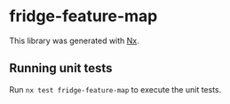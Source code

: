 # fridge-feature-map

This library was generated with [Nx](https://nx.dev).

## Running unit tests

Run `nx test fridge-feature-map` to execute the unit tests.
